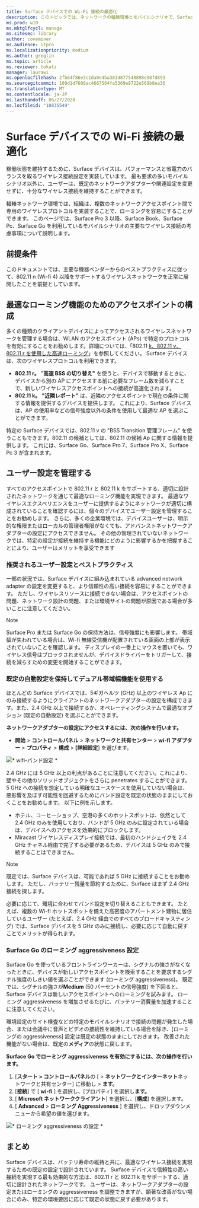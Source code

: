 ```yaml
---
title: Surface デバイスでの Wi-Fi 接続の最適化
description: このトピックでは、ネットワークの輻輳環境とモバイルシナリオで、Surface デバイスが確実に接続されるようにするために推奨される Wi-fi 設定について説明します。
ms.prod: w10
ms.mktglfcycl: manage
ms.sitesec: library
author: coveminer
ms.audience: itpro
ms.localizationpriority: medium
ms.author: greglin
ms.topic: article
ms.reviewer: tokatz
manager: laurawi
ms.openlocfilehash: 2fb64f86e3c1da0e4ba3834877548898e98fd893
ms.sourcegitcommit: 109d1d7608ac4667564fa5369e8722e569b8ea36
ms.translationtype: MT
ms.contentlocale: ja-JP
ms.lasthandoff: 06/27/2020
ms.locfileid: "10835549"
---
```

# Surface デバイスでの Wi-Fi 接続の最適化


稼働状態を維持するために、Surface デバイスは、パフォーマンスと省電力のバランスを取るワイヤレス接続設定を実装しています。 最も要求の多いモバイルシナリオ以外に、ユーザーは、既定のネットワークアダプターや関連設定を変更せずに、十分なワイヤレス接続を維持することができます。 

輻輳ネットワーク環境では、組織は、複数のネットワークアクセスポイント間で専用のワイヤレスプロトコルを実装することで、ローミングを容易にすることができます。 このページでは、Surface Pro 3 以降、Surface Book、Surface Pc、Surface Go を利用しているモバイルシナリオの主要なワイヤレス接続の考慮事項について説明します。

## 前提条件

このドキュメントでは、主要な機器ベンダーからのベストプラクティスに従って、802.11 n (Wi-fi 4) 以降をサポートするワイヤレスネットワークを正常に展開したことを前提としています。

## 最適なローミング機能のためのアクセスポイントの構成

多くの種類のクライアントデバイスによってアクセスされるワイヤレスネットワークを管理する場合は、WLAN のアクセスポイント (APs) で特定のプロトコルを有効にすることをお勧めします。詳細については、「802.11 [k、802.11 v、802.11 r を使用した高速ローミング](https://docs.microsoft.com/windows-hardware/drivers/network/fast-roaming-with-802-11k--802-11v--and-802-11r)」を参照してください。 Surface デバイスは、次のワイヤレスプロトコルを利用できます。

- **802.11 r。** "**高速 BSS の切り替え"** を使うと、デバイスで移動するときに、デバイスから別の AP にアクセスする前に必要なフレーム数を減らすことで、新しいワイヤレスアクセスポイントへの接続が高速化されます。
- **802.11 k。** **"近隣レポート"** は、近隣のアクセスポイントで現在の条件に関する情報を提供するデバイスを提供します。 これにより、Surface デバイスは、AP の使用率などの信号強度以外の条件を使用して最適な AP を選ぶことができます。

特定の Surface デバイスでは、802.11 v の "BSS Transition 管理フレーム" を使うこともできます。802.11 の候補としては、802.11 の候補 Ap に関する情報を提供します。 これには、Surface Go、Surface Pro 7、Surface Pro X、Surface Pc 3 が含まれます。 

## ユーザー設定を管理する

すべてのアクセスポイントで 802.11 r と 802.11 k をサポートする、適切に設計されたネットワークを通じて最適なローミング機能を実現できます。 最適なワイヤレスエクスペリエンスをユーザーに提供するようにネットワークが適切に構成されていることを確認するには、個々のデバイスでユーザー設定を管理することをお勧めします。 さらに、多くの企業環境では、デバイスユーザーは、明示的な権限またはローカルの管理者権限がなくても、アドバンストネットワークアダプターの設定にアクセスできません。 その他の管理されていないネットワークでは、特定の設定が接続を維持する機能にどのように影響するかを把握することにより、ユーザーはメリットを享受できます

### 推奨されるユーザー設定とベストプラクティス

一部の状況では、Surface デバイスに組み込まれている advanced network adapter の設定を変更すると、より信頼性の高い接続を容易にすることができます。 ただし、ワイヤレスリソースに接続できない場合は、アクセスポイントの問題、ネットワーク設計の問題、または環境サイトの問題が原因である場合が多いことに注意してください。

> [!NOTE]
> Surface Pro または Surface Go の保持方法は、信号強度にも影響します。 帯域幅が失われている場合は、Wi-fi 無線受信機が配置されている画面の上部が表示されていないことを確認します。 ディスプレイの一番上にマウスを置いても、ワイヤレス信号はブロックされませんが、デバイスドライバーをトリガーして、接続を減らすための変更を開始することができます。

### 既定の自動設定を保持してデュアル帯域幅機能を使用する
ほとんどの Surface デバイスでは、5ギガヘルツ (GHz) 以上のワイヤレス Ap にのみ接続するようにクライアントのネットワークアダプターの設定を構成できます。また、2.4 GHz 以上で接続するか、オペレーティングシステムで最適なオプション (既定の自動設定) を選ぶことができます。

**ネットワークアダプターの設定にアクセスするには、次の操作を行います。**

- **開始**  > **コントロールパネル**  > **ネットワークと共有センター**  > **wi-fi アダプター**  > **プロパティ**  > **構成**  > **[詳細設定**] を選びます。

![* wifi-バンド設定 *](images/wifi-band.png) <br>

2.4 GHz には 5 GHz 以上の利点があることに注意してください。これにより、壁やその他のソリッドオブジェクトをさらに penetrates することができます。 5 GHz への接続を想定している明確なユースケースを使用していない場合は、悪影響を及ぼす可能性を回避するためにバンド設定を既定の状態のままにしておくことをお勧めします。 以下に例を示します。


- ホテル、コーヒーショップ、空港の多くのホットスポットは、依然として 2.4 GHz のみを使用しており、バンドが 5 GHz のみに設定されている場合は、デバイスへのアクセスを効果的にブロックします。
- Miracast ワイヤレスディスプレイ接続では、最初のハンドシェイクを 2.4 GHz チャネル経由で完了する必要があるため、デバイスは 5 GHz のみで接続することはできません。

> [!NOTE]
> 既定では、Surface デバイスは、可能であれば 5 GHz に接続することをお勧めします。 ただし、バッテリー残量を節約するために、Surface はまず 2.4 GHz 接続を探します。

必要に応じて、環境に合わせてバンド設定を切り替えることもできます。 たとえば、複数の Wi-fi ホットスポットを備えた高密度のアパートメント建物に居住しているユーザー (たとえば、2.4 GHz 経由でのすべてのブロードキャスティング) では、Surface デバイスを 5 GHz のみに接続し、必要に応じて自動に戻すことでメリットが得られます。

### Surface Go のローミング aggressiveness 設定

Surface Go を使っているフロントラインワーカーは、シグナルの強さがなくなったときに、デバイスが新しいアクセスポイントを検索することを要求するシグナル強度のしきい値を選ぶことができます (ローミング aggressiveness)。 既定では、シグナルの強さが**Medium** (50 パーセントの信号強度) を下回ると、Surface デバイスは新しいアクセスポイントへのローミングを試みます。 ローミング aggressiveness を増加させるたびに、バッテリー消費量を加速することに注意してください。

環境設定のサイト検査などの特定のモバイルシナリオで接続の問題が発生した場合、または会議中に音声とビデオの接続性を維持している場合を除き、[ローミングの aggressiveness] 設定は既定の状態のままにしておきます。 改善された機能がない場合は、既定の**メディア**の状態に戻します。

**Surface Go でローミング aggressiveness を有効にするには、次の操作を行います。**

1. [**スタート > コントロールパネル**の [  >  **ネットワークとインターネット**ネットワークと共有センター] に移動し  >  **ます。**
2. [**接続**] で [ **wi-fi** ] を選択し、[プロパティ] を選択し**ます。**
3. [ **Microsoft ネットワーククライアント**] を選択し、[**構成**] を選択します。
4. [ **Advanced**  >  **ローミング Aggressiveness** ] を選択し、ドロップダウンメニューから希望の値を選びます。

![* ローミング aggressiveness の設定 *](images/wifi-roaming.png) <br>

## まとめ

Surface デバイスは、バッテリ寿命の維持と共に、最適なワイヤレス接続を実現するための既定の設定で設計されています。 Surface デバイスで信頼性の高い接続を実現する最も効果的な方法は、802.11 r と 802.11 k をサポートする、適切に設計されたネットワークです。 ユーザーは、ネットワークアダプターの設定またはローミングの aggressiveness を調整できますが、顕著な改善がない場合にのみ、特定の環境要因に応じて既定の状態に戻す必要があります。
